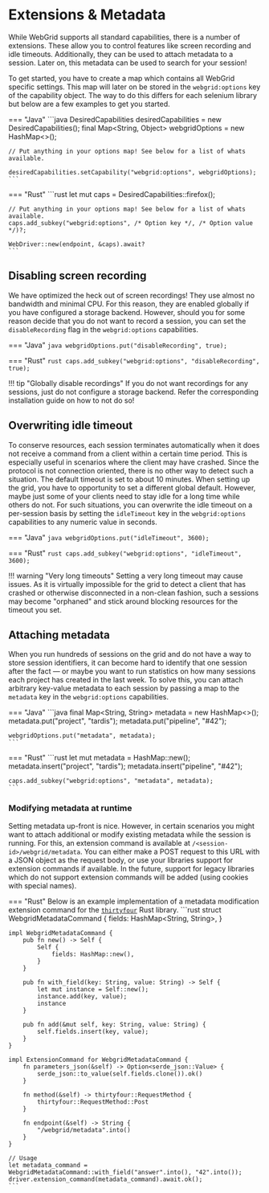 # Extensions & Metadata

While WebGrid supports all standard capabilities, there is a number of extensions. These allow you to control features like screen recording and idle timeouts. Additionally, they can be used to attach metadata to a session. Later on, this metadata can be used to search for your session!

To get started, you have to create a map which contains all WebGrid specific settings. This map will later on be stored in the `webgrid:options` key of the capability object. The way to do this differs for each selenium library but below are a few examples to get you started.

=== "Java"
    ```java
    DesiredCapabilities desiredCapabilities = new DesiredCapabilities();
    final Map<String, Object> webgridOptions = new HashMap<>();
    
    // Put anything in your options map! See below for a list of whats available.
    
    desiredCapabilities.setCapability("webgrid:options", webgridOptions);
    ```

=== "Rust"
    ```rust
    let mut caps = DesiredCapabilities::firefox();
    
    // Put anything in your options map! See below for a list of whats available.
    caps.add_subkey("webgrid:options", /* Option key */, /* Option value */)?;
    
    WebDriver::new(endpoint, &caps).await?
    ```

## Disabling screen recording

We have optimized the heck out of screen recordings! They use almost no bandwidth and minimal CPU. For this reason, they are enabled globally if you have configured a storage backend. However, should you for some reason decide that you do not want to record a session, you can set the `disableRecording` flag in the `webgrid:options` capabilities.

=== "Java"
    ```java
    webgridOptions.put("disableRecording", true);
    ```

=== "Rust"
    ```rust
    caps.add_subkey("webgrid:options", "disableRecording", true);
    ```

!!! tip "Globally disable recordings"
    If you do not want recordings for any sessions, just do not configure a storage backend. Refer the corresponding installation guide on how to not do so!

## Overwriting idle timeout

To conserve resources, each session terminates automatically when it does not receive a command from a client within a certain time period. This is especially useful in scenarios where the client may have crashed. Since the protocol is not connection oriented, there is no other way to detect such a situation. The default timeout is set to about 10 minutes. When setting up the grid, you have to opportunity to set a different global default. However, maybe just some of your clients need to stay idle for a long time while others do not. For such situations, you can overwrite the idle timeout on a per-session basis by setting the `idleTimeout` key in the `webgrid:options` capabilities to any numeric value in seconds.

=== "Java"
    ```java
    webgridOptions.put("idleTimeout", 3600);
    ```

=== "Rust"
    ```rust
    caps.add_subkey("webgrid:options", "idleTimeout", 3600);
    ```

!!! warning "Very long timeouts"
    Setting a very long timeout may cause issues. As it is virtually impossible for the grid to detect a client that has crashed or otherwise disconnected in a non-clean fashion, such a sessions may become "orphaned" and stick around blocking resources for the timeout you set.

## Attaching metadata

When you run hundreds of sessions on the grid and do not have a way to store session identifiers, it can become hard to identify that one session after the fact — or maybe you want to run statistics on how many sessions each project has created in the last week. To solve this, you can attach arbitrary key-value metadata to each session by passing a map to the `metadata` key in the `webgrid:options` capabilities.

=== "Java"
    ```java
    final Map<String, String> metadata = new HashMap<>();
    metadata.put("project", "tardis");
    metadata.put("pipeline", "#42");

    webgridOptions.put("metadata", metadata);
    ```

=== "Rust"
    ```rust
    let mut metadata = HashMap::new();
    metadata.insert("project", "tardis");
    metadata.insert("pipeline", "#42");

    caps.add_subkey("webgrid:options", "metadata", metadata);
    ```

### Modifying metadata at runtime

Setting metadata up-front is nice. However, in certain scenarios you might want to attach additional or modify existing metadata while the session is running. For this, an extension command is available at `/<session-id>/webgrid/metadata`. You can either make a POST request to this URL with a JSON object as the request body, or use your libraries support for extension commands if available. In the future, support for legacy libraries which do not support extension commands will be added (using cookies with special names).

=== "Rust"
    Below is an example implementation of a metadata modification extension command for the [`thirtyfour`](https://github.com/stevepryde/thirtyfour) Rust library.
    ```rust
    struct WebgridMetadataCommand {
        fields: HashMap<String, String>,
    }

    impl WebgridMetadataCommand {
        pub fn new() -> Self {
            Self {
                fields: HashMap::new(),
            }
        }

        pub fn with_field(key: String, value: String) -> Self {
            let mut instance = Self::new();
            instance.add(key, value);
            instance
        }

        pub fn add(&mut self, key: String, value: String) {
            self.fields.insert(key, value);
        }
    }

    impl ExtensionCommand for WebgridMetadataCommand {
        fn parameters_json(&self) -> Option<serde_json::Value> {
            serde_json::to_value(self.fields.clone()).ok()
        }

        fn method(&self) -> thirtyfour::RequestMethod {
            thirtyfour::RequestMethod::Post
        }

        fn endpoint(&self) -> String {
            "/webgrid/metadata".into()
        }
    }

    // Usage
    let metadata_command = WebgridMetadataCommand::with_field("answer".into(), "42".into());
    driver.extension_command(metadata_command).await.ok();
    ```